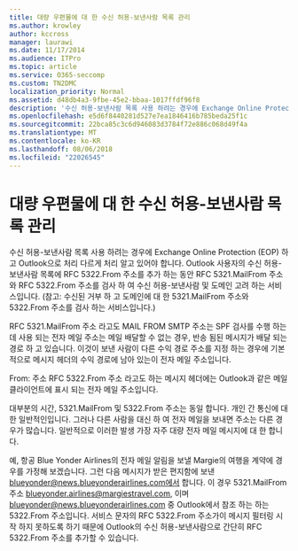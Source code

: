 ```yaml
---
title: 대량 우편물에 대 한 수신 허용-보낸사람 목록 관리
ms.author: krowley
author: kccross
manager: laurawi
ms.date: 11/17/2014
ms.audience: ITPro
ms.topic: article
ms.service: O365-seccomp
ms.custom: TN2DMC
localization_priority: Normal
ms.assetid: d48db4a3-9fbe-45e2-bbaa-1017ffdf96f8
description: '수신 허용-보낸사람 목록 사용 하려는 경우에 Exchange Online Protection (EOP) 하 고 Outlook으로 처리 다르게 처리 알고 있어야 합니다. Outlook 사용자의 수신 허용-보낸사람 목록에 RFC 5322.From 주소를 추가 하는 동안 RFC 5321.MailFrom 주소와 RFC 5322.From 주소를 검사 하 여 수신 허용-보낸사람 및 도메인 고려 하는 서비스입니다. (참고: 수신된 거부 하 고 도메인에 대 한 5321.MailFrom 주소와 5322.From 주소를 검사 하는 서비스입니다.)'
ms.openlocfilehash: e5d6f8440281d527e7ea1846416b785beda25f1c
ms.sourcegitcommit: 22bca85c3c6d946083d3784f72e886c068d49f4a
ms.translationtype: MT
ms.contentlocale: ko-KR
ms.lasthandoff: 08/06/2018
ms.locfileid: "22026545"
---
```

# <a name="manage-safe-sender-lists-for-bulk-mailers"></a>대량 우편물에 대 한 수신 허용-보낸사람 목록 관리

수신 허용-보낸사람 목록 사용 하려는 경우에 Exchange Online Protection (EOP) 하 고 Outlook으로 처리 다르게 처리 알고 있어야 합니다. Outlook 사용자의 수신 허용-보낸사람 목록에 RFC 5322.From 주소를 추가 하는 동안 RFC 5321.MailFrom 주소와 RFC 5322.From 주소를 검사 하 여 수신 허용-보낸사람 및 도메인 고려 하는 서비스입니다. (참고: 수신된 거부 하 고 도메인에 대 한 5321.MailFrom 주소와 5322.From 주소를 검사 하는 서비스입니다.)
  
RFC 5321.MailFrom 주소 라고도 MAIL FROM SMTP 주소는 SPF 검사를 수행 하는데 사용 되는 전자 메일 주소는 메일 배달할 수 없는 경우, 반송 됨된 메시지가 배달 되는 경로 하 고 있습니다. 이것이 보낸 사람이 다른 수익 경로 주소를 지정 하는 경우에 기본적으로 메시지 헤더의 수익 경로에 남아 있는이 전자 메일 주소입니다.
  
From: 주소 RFC 5322.From 주소 라고도 하는 메시지 헤더에는 Outlook과 같은 메일 클라이언트에 표시 되는 전자 메일 주소입니다.
  
대부분의 시간, 5321.MailFrom 및 5322.From 주소는 동일 합니다. 개인 간 통신에 대 한 일반적인입니다. 그러나 다른 사람을 대신 하 여 전자 메일을 보내면 주소는 다른 경우가 많습니다. 일반적으로 이러한 발생 가장 자주 대량 전자 메일 메시지에 대 한 합니다.
  
예, 항공 Blue Yonder Airlines의 전자 메일 알림을 보낼 Margie의 여행을 계약에 경우를 가정해 보겠습니다. 그런 다음 메시지가 받은 편지함에 보낸 blueyonder@news.blueyonderairlines.com에서 합니다. 이 경우 5321.MailFrom 주소 blueyonder.airlines@margiestravel.com, 이며 blueyonder@news.blueyonderairlines.com 중 Outlook에서 참조 하는 하는 5322.From 주소입니다. 서비스 문자의 RFC 5322.From 주소가이 메시지 필터링 시작 하지 못하도록 하기 때문에 Outlook의 수신 허용-보낸사람으로 간단히 RFC 5322.From 주소를 추가할 수 있습니다.
  

